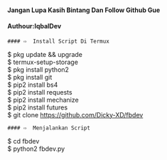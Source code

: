 #### Jangan Lupa Kasih Bintang Dan Follow Github Gue
#### Authour:IqbalDev
```
#### ⇨  Install Script Di Termux
```
$ pkg update && upgrade  
$ termux-setup-storage  
$ pkg install python2  
$ pkg install git  
$ pip2 install bs4  
$ pip2 install requests  
$ pip2 install mechanize  
$ pip2 install futures    
$ git clone https://github.com/Dicky-XD/fbdev  
```
#### ⇨  Menjalankan Script
```
$ cd fbdev  
$ python2 fbdev.py  
```

